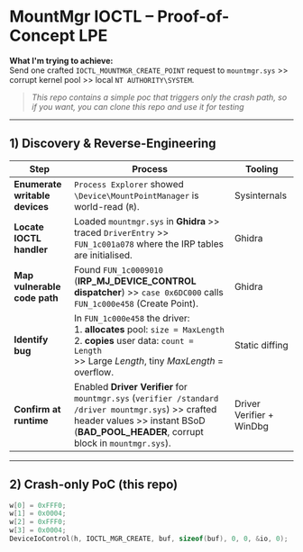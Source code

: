 # MountMgr IOCTL – Proof-of-Concept LPE

**What I'm trying to achieve:**  
Send one crafted `IOCTL_MOUNTMGR_CREATE_POINT` request to `mountmgr.sys` >> corrupt kernel pool >> local `NT AUTHORITY\SYSTEM`.

> *This repo contains a simple poc that triggers only the crash path, so if you want, you can clone this repo and use it for testing*

---

## 1)  Discovery & Reverse-Engineering

| Step | Process | Tooling |
|------|-------------|---------|
| **Enumerate writable devices** | `Process Explorer` showed `\Device\MountPointManager` is world-read (`R`). | Sysinternals |
| **Locate IOCTL handler** | Loaded `mountmgr.sys` in **Ghidra** >> traced `DriverEntry` >> `FUN_1c001a078` where the IRP tables are initialised. | Ghidra |
| **Map vulnerable code path** | Found `FUN_1c0009010` (**IRP\_MJ_DEVICE_CONTROL dispatcher**) >> `case 0x6DC000` calls `FUN_1c000e458` (Create Point). | Ghidra |
| **Identify bug** | In `FUN_1c000e458` the driver: <br>1. **allocates** pool: `size = MaxLength`<br>2. **copies** user data: `count = Length`<br> >> Large *Length*, tiny *MaxLength*   = overflow. | Static diffing |
| **Confirm at runtime** | Enabled **Driver Verifier** for `mountmgr.sys` (`verifier /standard /driver mountmgr.sys`) >> crafted header values >> instant BSoD (**BAD\_POOL\_HEADER**, corrupt block in `mountmgr.sys`). | Driver Verifier + WinDbg |

---

## 2)  Crash-only PoC (this repo)

```c
w[0] = 0xFFF0;
w[1] = 0x0004;
w[2] = 0xFFF0;
w[3] = 0x0004;
DeviceIoControl(h, IOCTL_MGR_CREATE, buf, sizeof(buf), 0, 0, &io, 0);
